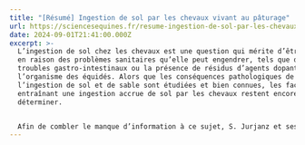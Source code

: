 ```yaml
---
title: "[Résumé] Ingestion de sol par les chevaux vivant au pâturage"
url: https://sciencesequines.fr/resume-ingestion-de-sol-par-les-chevaux-de-sport-au-paturage-jurjanz-stefan-et-al-2021/
date: 2024-09-01T21:41:00.000Z
excerpt: >-
  L’ingestion de sol chez les chevaux est une question qui mérite d’être étudiée
  en raison des problèmes sanitaires qu’elle peut engendrer, tels que des
  troubles gastro-intestinaux ou la présence de résidus d’agents dopants dans
  l’organisme des équidés. Alors que les conséquences pathologiques de
  l’ingestion de sol et de sable sont étudiées et bien connues, les facteurs
  entraînant une ingestion accrue de sol par les chevaux restent encore à
  déterminer.


  Afin de combler le manque d’information à ce sujet, S. Jurjanz et ses collègues ont mené une étude préliminaire sur le lien entre la quantité d’herbe disponible et l’ingestion de sol chez les chevaux.
---
```

